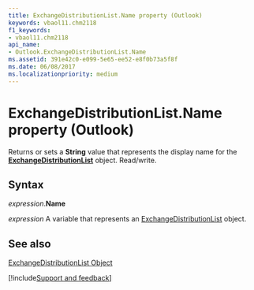 ```yaml
---
title: ExchangeDistributionList.Name property (Outlook)
keywords: vbaol11.chm2118
f1_keywords:
- vbaol11.chm2118
api_name:
- Outlook.ExchangeDistributionList.Name
ms.assetid: 391e42c0-e099-5e65-ee52-e8f0b73a5f8f
ms.date: 06/08/2017
ms.localizationpriority: medium
---
```



# ExchangeDistributionList.Name property (Outlook)

Returns or sets a **String** value that represents the display name for the **[ExchangeDistributionList](Outlook.ExchangeDistributionList.md)** object. Read/write.


## Syntax

_expression_.**Name**

_expression_ A variable that represents an [ExchangeDistributionList](Outlook.ExchangeDistributionList.md) object.


## See also


[ExchangeDistributionList Object](Outlook.ExchangeDistributionList.md)

[!include[Support and feedback](~/includes/feedback-boilerplate.md)]